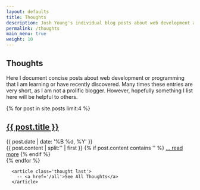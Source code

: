 ```yaml
---
layout: defaults
title: Thoughts
description: Josh Young's individual blog posts about web development and programming
permalink: /thoughts
main_menu: true
weight: 10
---
```


<section class='thoughts'>
  <div class='inner-section'>
    <h2 class='thought'>Thoughts</h2>
    <article class='thought'>
      <p>Here I document concise posts about web development or programming that I am learning or have recently discovered. Many times these entries are very short, as I am not a prolific blogger. However, hopefully something I list here will be helpful to others.</p>
    </article>
    {% for post in site.posts limit:4 %}
      <article>
        <h2><a href='{{ post.url }}'>{{ post.title }}</a></h2>
        <div class='date'>{{ post.date | date: '%B %d, %Y' }}</div>
          {{ post.content | split:'<!--more-->' | first }}
          {% if post.content contains '<!--more-->' %}
          <a href='{{ post.url }}'>... read more</a>
          {% endif %}
      </article>
    {% endfor %}

      <article class='thought last'>
        -- <a href='/all'>See All Thoughts</a>
      </article>

  </div><!-- inner-section -->
</section>